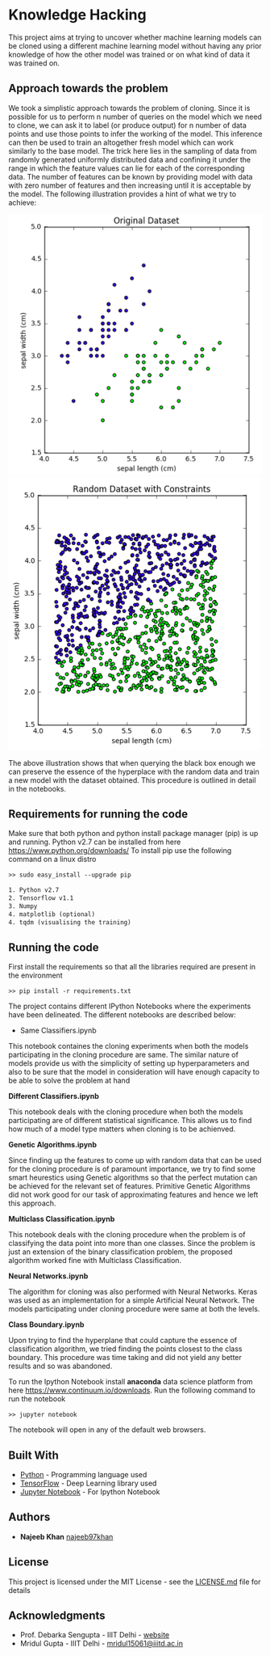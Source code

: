# Knowledge Hacking
This project aims at trying to uncover whether machine learning models can be cloned using a different machine learning model without having any prior knowledge of how the other model was trained or on what kind of data it was trained on.

## Approach towards the problem
We took a simplistic approach towards the problem of cloning. Since it is possible for us to perform n number of queries on the model which we need to clone, we can ask it to label (or produce output) for n number of data points and use those points to infer the working of the model. This inference can then be used to train an altogether fresh model which can work similarly to the base model. The trick here lies in the sampling of data from randomly generated uniformly distributed data and confining it under the range in which the feature values can lie for each of the corresponding data. The number of features can be known by providing model with data with zero number of features and then increasing until it is acceptable by the model. The following illustration provides a hint of what we try to achieve:


![Original Iris](images/original_iris.png)
![Constrained Iris](images/constrained_iris.png)


The above illustration shows that when querying the black box enough we can preserve the essence of the hyperplace with the random data and train a new model with the dataset obtained. This procedure is outlined in detail in the notebooks.

## Requirements for running the code
Make sure that both python and python install package manager (pip) is up and running. 
Python v2.7 can be installed from here https://www.python.org/downloads/
To install pip use the following command on a linux distro
```
>> sudo easy_install --upgrade pip
```
```
1. Python v2.7
2. Tensorflow v1.1
3. Numpy
4. matplotlib (optional)
4. tqdm (visualising the training)
```

## Running the code
First install the requirements so that all the libraries required are present in the environment
```
>> pip install -r requirements.txt
```

The project contains different IPython Notebooks where the experiments have been delineated. The different notebooks are described below:

* Same Classifiers.ipynb

This notebook containes the cloning experiments when both the models participating in the cloning procedure are same. 
The similar nature of models provide us with the simplicity of setting up hyperparameters and also to be sure that the model in consideration will have enough capacity to be able to solve the problem at hand


**Different Classifiers.ipynb**

This notebook deals with the cloning procedure when both the models participating are of different statistical significance. This allows us to find how much of a model type matters when cloning is to be achienved.


**Genetic Algorithms.ipynb**

Since finding up the features to come up with random data that can be used for the cloning procedure is of paramount importance, we try to find some smart heurestics using Genetic algorithms so that the perfect mutation can be achieved for the relevant set of features. Primitive Genetic Algorithms did not work good for our task of approximating features and hence we left this approach.

**Multiclass Classification.ipynb**

This notebook deals with the cloning procedure when the problem is of classifying the data point into more than one classes. Since the problem is just an extension of the binary classification problem, the proposed algorithm worked fine with Multiclass Classification.


**Neural Networks.ipynb**

The algorithm for cloning was also performed with Neural Networks. Keras was used as an implementation for a simple Artificial Neural Network. The models participating under cloning procedure were same at both the levels.


**Class Boundary.ipynb**

Upon trying to find the hyperplane that could capture the essence of classification algorithm, we tried finding the points closest to the class boundary. This procedure was time taking and did not yield any better results and so was abandoned.


To run the Ipython Notebook install **anaconda** data science platform from here https://www.continuum.io/downloads.
Run the following command to run the notebook
```
>> jupyter notebook
```
The notebook will open in any of the default web browsers.

## Built With

* [Python](https://www.python.org/) - Programming language used
* [TensorFlow](https://www.tensorflow.org//) - Deep Learning library used
* [Jupyter Notebook](http://jupyter.org/) - For Ipython Notebook


## Authors

* **Najeeb Khan** [najeeb97khan](https://github.com/najeeb97khan)


## License

This project is licensed under the MIT License - see the [LICENSE.md](LICENSE.md) file for details

## Acknowledgments

* Prof. Debarka Sengupta - IIIT Delhi - [website](https://www.debarka.com)
* Mridul Gupta - IIIT Delhi - [mridul15061@iiitd.ac.in](mridul15061@iiitd.ac.in)


